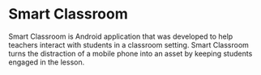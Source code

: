 # Smart Classroom

Smart Classroom is Android application that was developed to help teachers interact with students in a classroom setting. Smart Classroom turns the distraction of a mobile phone into an asset by keeping students engaged in the lesson. 
